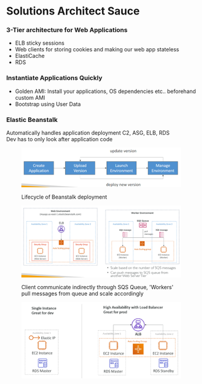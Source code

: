 # Solutions Architect Sauce

### 3-Tier architecture for Web Applications

* ELB sticky sessions
* Web clients for storing cookies and making our web app stateless
* ElastiCache
* RDS

### Instantiate Applications Quickly

* Golden AMI: Install your applications, OS dependencies etc.. beforehand custom AMI&#x20;
* Bootstrap using User Data

### Elastic Beanstalk

Automatically handles application deployment C2, ASG, ELB, RDS\
Dev has to only look after application code

<div align="left">

<figure><img src="../../.gitbook/assets/image (4) (1).png" alt="" width="563"><figcaption><p>Lifecycle of Beanstalk deployment</p></figcaption></figure>

</div>

<div align="left">

<figure><img src="../../.gitbook/assets/image (5) (1).png" alt="" width="563"><figcaption><p>Client communicate indirectly through SQS Queue, 'Workers' pull messages from queue and scale accordingly</p></figcaption></figure>

</div>

<div align="left">

<figure><img src="../../.gitbook/assets/image (6) (1).png" alt="" width="563"><figcaption></figcaption></figure>

</div>
